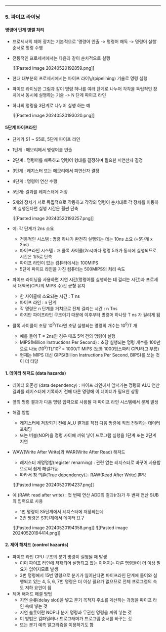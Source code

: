 
---
### 5. 파이프 라이닝
#### 명령어 단계 병렬 처리
- 프로세서의 제어 장치는 기본적으로 '명령어 인출 -> 명령어 해독 -> 명령어 실행' 순서로 명령 수행
- 전통적인 프로세서에서는 다음과 같이 순차적으로 실행

	![[Pasted image 20240520192859.png]]
- 현대 대부분의 프로세서에서는 파이프 라이닝(pipelining) 기술로 명령 실행
- 파이프 라이닝은 그림과 같이 명령 하나를 여러 단계로 나누어 각각을 독립적인 장치에서 동시에 실행하는 기술 -> N 단계 파이프 라인
- 하나의 명령을 3단계로 나누어 실행 하는 예

	![[Pasted image 20240520193020.png]]

#### 5단계 파이프라인
- 단계가 S1 ~ S5로, 5단계 파이프 라인
- 1단계 : 메모리에서 명령어를 인출
- 2단계 : 명령어를 해독하고 명령어 형태를 결정하며 필요한 피연산자 결정
- 3단계 : 레지스터 또는 메모리에서 피연산자 결정
- 4단계 : 명령어 연산 수행
- 5단계: 결과를 레지스터에 저장
- 5개의 장치가 서로 독립적으로 작동하고 각각의 명령이 순서대로 각 장치를 이동하며 실행된다면 실행 시간은 휠씬 단축

	![[Pasted image 20240520193257.png]]
- 예: 각 단계가 2ns 소요
	- 전통적인 시스템 : 명령 하나가 완전히 실행되는 데는 10ns 소요 (=5단계 x 2ns)
	- 파이프라인 시스템 : 매 클록 사이클(2ns)마다 명령 5개가 동시에 실행되므로 시간은 1/5로 단축
	- 파이프 라인이 없는 컴퓨터에서는 100MIPS
	- 5단계 파이프 라인을 가진 컴퓨터는 500MIPS의 처리 속도
- 파이프 라이닝을 사용하면 지연 시간(명령어를 실행하는 데 걸리는 시간)과 프로세서 대역폭(CPU의 MIPS 수)간 균형 유지
	- 한 사이클에 소요되는 시간 : T ns
	- 파이프 라인 : n 단계
	- 각 명령은 n 단계를 거치므로 전체 걸리는 시간 : n Tns
	- 하지만 파이프라인 구조이기 때문에 이후부터 명령어 하나당 T ns 가 걸리게 됨
- 클록 사이클이 초당 $10^{9}$/T라면 초당 실행되는 명령의 개수는 $10^{9}$/T 개
	- 예를 들어 T = 2ns인 경우 매초 5억 건의 명령이 실행
	- MIPS(Million Instructions Per Second) : 초당 실행되는 명령 개수를 100만으로 나눔 ($10^{9}$/T)/$10^{6}$ = 1000/T MIPS (보통 1000밉스짜리 CPU라고 부름)
	- 현재는 MIPS 대신 GIPS(Billion Instructions Per Second, BIPS)를 쓰는 것이 더 타당

#### 1. 데이터 해저드 (data hazards)
- 데이터 의존성 (data dependency) : 파이프 라인에서 앞서가는 명령의 ALU 연산 결과를 레지스터에 기록하기 전에 다른 명령에 이 데이터가 필요한 상황
- 앞의 명령 결과가 다음 명령 입력으로 사용될 때 파이프 라인 시스템에서 문제 발생
- 해결 방법
	- 레지스터에 저장되기 전에 ALU 결과를 직접 다음 명령에 직접 전달하는 데이터 포워딩
	- 또는 버블(NOP)을 명령 사이에 끼워 넣어 프로그램 실행을 1단계 또는 2단계 지연
- WAW(Write After Write)와 WAR(Write After Read) 해저드
	- 레지스터 재명명함(register renarning) : 관련 없는 레지스터로 바꾸어 사용함으로써 쉽게 해결가능
	- 따라서 참 의존(True dependency)는 RAW(Read After Write) 뿐임

	![[Pasted image 20240520194237.png]]
- 예 (RAW: read after write) : 첫 번째 연산 ADD의 결과(r3)가 두 번째 연산 SUB의 입력으로 사용
	- 1번 명령이 S5단계에서 레지스터에 저장되는데
	- 2번 명령은 S3단계에서 데이터 요구

	![[Pasted image 20240520194358.png]]
	![[Pasted image 20240520194414.png]]

#### 2. 제어 해저드 (control hazards)
- 파이프 라인 CPU 구조의 분기 명령이 실행될 때 발생
	- 이미 파이프 라인에 적재되어 실행되고 있는 이어지는 다른 명령들이 더 이상 필요가 없어지므로 발생
	- 3번 명령에서 15번 명령으로 분기가 일어난다면 파이프라인 단계에 들어와 실행되고 있는 4, 5, 6, 7번 명령은 더 이상 필요가 없으므로 전체 프로그램의 속도 저하 요인이 됨
- 제어 해저드 해결 방법
	- 지연 슬롯(delay slot)을 넣고 분기 목적지 주소를 계산하는 과정을 파이프 라인 속에 넣는 것
	- 지연 슬롯이란 NOP나 분기 명령과 무관한 명령을 끼워 넣는 것
	- 이 방법은 컴파일러나 프로그래머가 프로그램 순서를 바꾸는 것
	- 또는 분기 예측 알고리즘을 이용하기도 함